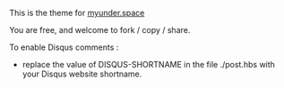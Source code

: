 This is the theme for [myunder.space](https://myunder.space)

You are free, and welcome to fork / copy / share.

To enable Disqus comments : 

- replace the value of DISQUS-SHORTNAME in the file ./post.hbs with your Disqus website shortname.
